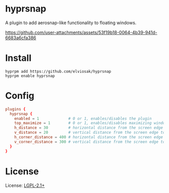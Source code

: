 # hyprsnap

A plugin to add aerosnap-like functionality to floating windows.

https://github.com/user-attachments/assets/53f19b18-0064-4b39-941d-6683a6cfa386

# Install
```
hyprpm add https://github.com/elviosak/hyprsnap
hyprpm enable hyprsnap
```

# Config
``` toml
plugins {
  hyprsnap {
    enabled = 1             # 0 or 1, enables/disables the plugin
    top_maximize = 1        # 0 or 1, enables/disables maximizing window when snapping to top
    h_distance = 30         # horizontal distance from the screen edge to snap the window
    v_distance = 20         # vertical distance from the screen edge to snap the window
    h_corner_distance = 400 # horizontal distance from the screen edge to snap the window when already snapped vertically
    v_corner_distance = 300 # vertical distance from the screen edge to snap the window  when already snapped horizontally
  }
}
```
# License
License: [LGPL-2.1+](LICENSE "License")
